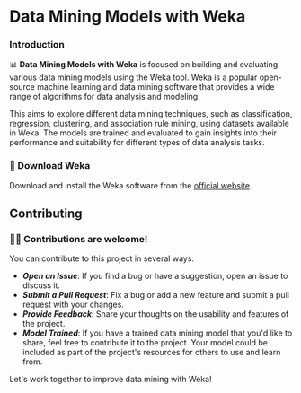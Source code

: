 # Data Mining Models with Weka

### Introduction

📊 **Data Mining Models with Weka** is focused on building and evaluating various data mining models using the Weka tool. Weka is a popular open-source machine learning and data mining software that provides a wide range of algorithms for data analysis and modeling.

This aims to explore different data mining techniques, such as classification, regression, clustering, and association rule mining, using datasets available in Weka. The models are trained and evaluated to gain insights into their performance and suitability for different types of data analysis tasks.

### 🔧 Download Weka
   Download and install the Weka software from the [official website](https://www.cs.waikato.ac.nz/ml/weka/downloading.html).

   ## Contributing

### 🔧📝 Contributions are welcome!

You can contribute to this project in several ways:

- ***Open an Issue***: If you find a bug or have a suggestion, open an issue to discuss it.
- ***Submit a Pull Request***: Fix a bug or add a new feature and submit a pull request with your changes.
- ***Provide Feedback***: Share your thoughts on the usability and features of the project.
- ***Model Trained***: If you have a trained data mining model that you'd like to share, feel free to contribute it to the project. Your model could be included as part of the project's resources for others to use and learn from.

Let's work together to improve data mining with Weka!


